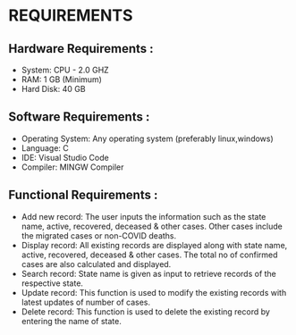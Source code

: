 # REQUIREMENTS

## Hardware Requirements :

* System: CPU - 2.0 GHZ 
* RAM: 1 GB (Minimum)
* Hard Disk: 40 GB

## Software Requirements :

* Operating System: Any operating system (preferably linux,windows)
* Language: C
* IDE: Visual Studio Code
* Compiler: MINGW Compiler

## Functional Requirements :

* Add new record: The user inputs the information such as the state name, active, recovered, deceased & other cases. Other cases include the migrated cases or non-COVID deaths.
* Display record: All existing records are displayed along with state name, active, recovered, deceased & other cases. The total no of confirmed cases are also calculated and displayed.
* Search record: State name is given as input to retrieve records of the respective state.
* Update record: This function is used to modify the existing records with latest updates of number of cases.
* Delete record: This function is used to delete the existing record by entering the name of state.
